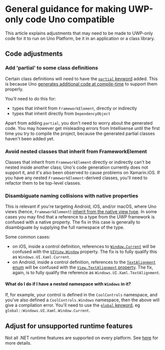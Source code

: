 # General guidance for making UWP-only code Uno compatible

This article explains adjustments that may need to be made to UWP-only code for it to run on Uno Platform, be it in an application or a class library.

## Code adjustments

### Add 'partial' to some class definitions

Certain class definitions will need to have the [`partial` keyword](https://docs.microsoft.com/en-us/dotnet/csharp/language-reference/keywords/partial-type) added. This is because Uno [generates additional code at compile-time](./uno-development/uno-internals-overview.md#dependencyobject-implementation-generator) to support them properly.

You'll need to do this for:

 - types that inherit from `FrameworkElement`, directly or indirectly
 - types that inherit directly from `DependencyObject`

Apart from adding `partial`, you don't need to worry about the generated code. You may however get misleading errors from Intellisense until the first time you try to compile the project, because the generated partial classes haven't been added yet.

### Avoid nested classes that inherit from FrameworkElement

Classes that inherit from `FrameworkElement` directly or indirectly can't be nested inside another class; Uno's code generation currently does not support it, and it's also been observed to cause problems on Xamarin.iOS. If you have any nested `FrameworkElement`-derived classes, you'll need to refactor them to be top-level classes.

### Disambiguate naming collisions with native properties

This is relevant if you're targeting Android, iOS, and/or macOS, where Uno views (hence, `FrameworkElement`) [inherit from the native view type](native-views.md). In some cases you may find that a reference to a type from the UWP framework is confused with a native property. The fix in this case is generally to disambiguate by supplying the full namespace of the type.

Some common cases:

 - on iOS, inside a control definition, references to [`Window.Current`](https://docs.microsoft.com/en-us/uwp/api/windows.ui.xaml.window.current) will be confused with the [`UIView.Window`](https://docs.microsoft.com/en-us/dotnet/api/uikit.uiview.window) property. The fix is to fully qualify this as `Windows.UI.Xaml.Current`. 
 - on Android, inside a control definition, references to the [`TextAlignment` enum](https://docs.microsoft.com/en-us/uwp/api/windows.ui.xaml.textalignment) will be confused with the [`View.TextAlignment` property](https://docs.microsoft.com/en-us/dotnet/api/android.views.view.textalignment). The fix, again, is to fully qualify the reference as `Windows.UI.Xaml.TextAlignment`.

#### What do I do if I have a nested namespace with `Windows` in it?

If, for example, your control is defined in the `CoolControls` namespace, and you've also defined a `CoolControls.Windows` namespace, then the above will give a compilation error. You'll need to use the [`global` keyword](https://docs.microsoft.com/en-us/dotnet/csharp/language-reference/operators/namespace-alias-qualifier), eg `global::Windows.UI.Xaml.Window.Current`.

## Adjust for unsupported runtime features

Not all .NET runtime features are supported on every platform. See [here](migrating-before-you-start.md) for more details.